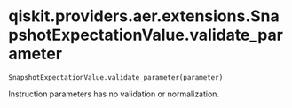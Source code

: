 # qiskit.providers.aer.extensions.SnapshotExpectationValue.validate\_parameter

`SnapshotExpectationValue.validate_parameter(parameter)`

Instruction parameters has no validation or normalization.
